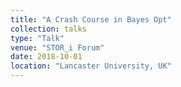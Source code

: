 ```yaml
---
title: "A Crash Course in Bayes Opt"
collection: talks
type: "Talk"
venue: "STOR_i Forum"
date: 2018-10-01
location: "Lancaster University, UK"
---
```

